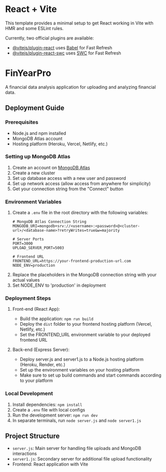 # React + Vite

This template provides a minimal setup to get React working in Vite with HMR and some ESLint rules.

Currently, two official plugins are available:

- [@vitejs/plugin-react](https://github.com/vitejs/vite-plugin-react/blob/main/packages/plugin-react/README.md) uses [Babel](https://babeljs.io/) for Fast Refresh
- [@vitejs/plugin-react-swc](https://github.com/vitejs/vite-plugin-react-swc) uses [SWC](https://swc.rs/) for Fast Refresh

# FinYearPro

A financial data analysis application for uploading and analyzing financial data.

## Deployment Guide

### Prerequisites
- Node.js and npm installed
- MongoDB Atlas account
- Hosting platform (Heroku, Vercel, Netlify, etc.)

### Setting up MongoDB Atlas
1. Create an account on [MongoDB Atlas](https://www.mongodb.com/cloud/atlas/register)
2. Create a new cluster
3. Set up database access with a new user and password
4. Set up network access (allow access from anywhere for simplicity)
5. Get your connection string from the "Connect" button

### Environment Variables
1. Create a `.env` file in the root directory with the following variables:
   ```
   # MongoDB Atlas Connection String
   MONGODB_URI=mongodb+srv://<username>:<password>@<cluster-url>/<database-name>?retryWrites=true&w=majority

   # Server Ports
   PORT=3000
   UPLOAD_SERVER_PORT=5003

   # Frontend URL
   FRONTEND_URL=https://your-frontend-production-url.com
   NODE_ENV=production
   ```
2. Replace the placeholders in the MongoDB connection string with your actual values
3. Set NODE_ENV to 'production' in deployment

### Deployment Steps
1. Front-end (React App):
   - Build the application: `npm run build`
   - Deploy the `dist` folder to your frontend hosting platform (Vercel, Netlify, etc.)
   - Set the FRONTEND_URL environment variable to your deployed frontend URL

2. Back-end (Express Server):
   - Deploy server.js and server1.js to a Node.js hosting platform (Heroku, Render, etc.)
   - Set up the environment variables on your hosting platform
   - Make sure to set up build commands and start commands according to your platform

### Local Development
1. Install dependencies: `npm install`
2. Create a `.env` file with local configs
3. Run the development server: `npm run dev`
4. In separate terminals, run `node server.js` and `node server1.js`

## Project Structure
- `server.js`: Main server for handling file uploads and MongoDB interactions
- `server1.js`: Secondary server for additional file upload functionality
- Frontend: React application with Vite
